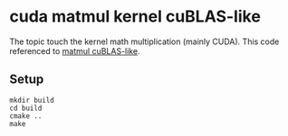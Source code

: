 # cuda matmul kernel cuBLAS-like

The topic touch the kernel math multiplication (mainly CUDA).
This code referenced to [matmul cuBLAS-like](https://siboehm.com/articles/22/CUDA-MMM).

## Setup

```
mkdir build
cd build
cmake ..
make
```
